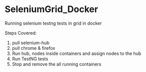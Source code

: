 # SeleniumGrid_Docker
Running selenium testng tests in grid in docker

Steps Covered:
1. pull selenium-hub
2. pull chrome & firefox
3. Run hub, nodes inside containers and assign nodes to the hub
4. Run TestNG tests
5. Stop and remove the all running containers
